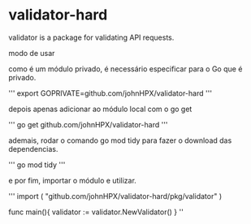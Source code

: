 # validator-hard
validator is a package for validating API requests.

modo de usar

como é um módulo privado, é necessário especificar para o Go que é privado.

'''
  export GOPRIVATE=github.com/johnHPX/validator-hard
'''

depois apenas adicionar ao módulo local com o go get

'''
  go get github.com/johnHPX/validator-hard
'''

ademais, rodar o comando go mod tidy para fazer o download das dependencias.

'''
  go mod tidy
'''

e por fim, importar o módulo e utilizar.

'''
  import (
      "github.com/johnHPX/validator-hard/pkg/validator"
  )
  
  
  func main(){
    validator := validator.NewValidator()
  }
''
